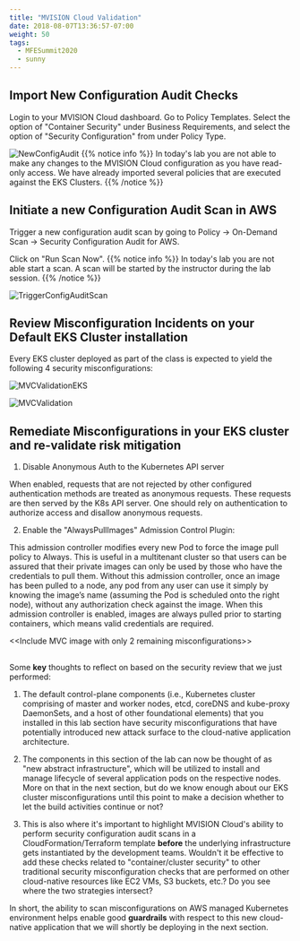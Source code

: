 ```yaml
---
title: "MVISION Cloud Validation"
date: 2018-08-07T13:36:57-07:00
weight: 50
tags:
  - MFESummit2020
  - sunny
---
```


## Import New Configuration Audit Checks  

Login to your MVISION Cloud dashboard. Go to Policy Templates. Select the option of "Container Security" under Business Requirements, and select the option of "Security Configuration" from under Policy Type.


![NewConfigAudit](/images/mfe/Capture_PolicyTemplates.JPG?classes=border,shadow)
{{% notice info %}}
In today's lab you are not able to make any changes to the MVISION Cloud configuration as you have read-only access. We have already imported several policies that are executed against the EKS Clusters.
{{% /notice %}}




## Initiate a new Configuration Audit Scan in AWS

Trigger a new configuration audit scan by going to Policy -> On-Demand Scan -> Security Configuration Audit for AWS.

Click on "Run Scan Now". 
{{% notice info %}}
In today's lab you are not able start a scan. A scan will be started by the instructor during the lab session.
{{% /notice %}}

![TriggerConfigAuditScan](/images/mfe/Capture_TriggerConfigAuditScan.JPG?classes=border,shadow)




## Review Misconfiguration Incidents on your Default EKS Cluster installation 

Every EKS cluster deployed as part of the class is expected to yield the following 4 security misconfigurations:  

![MVCValidationEKS](/images/mfe/Capture_EKSMaster_Violations1.JPG?classes=border,shadow)


![MVCValidation](/images/mfe/Capture_Violations.JPG?classes=border,shadow)




## Remediate Misconfigurations in your EKS cluster and re-validate risk mitigation


1. Disable Anonymous Auth to the Kubernetes API server

When enabled, requests that are not rejected by other configured authentication methods are treated as anonymous requests. These requests are then served by the K8s API server. One should rely on authentication to authorize access and disallow anonymous requests.



2. Enable the "AlwaysPullImages" Admission Control Plugin:

This admission controller modifies every new Pod to force the image pull policy to Always. This is useful in a multitenant cluster so that users can be assured that their private images can only be used by those who have the credentials to pull them. Without this admission controller, once an image has been pulled to a node, any pod from any user can use it simply by knowing the image’s name (assuming the Pod is scheduled onto the right node), without any authorization check against the image. When this admission controller is enabled, images are always pulled prior to starting containers, which means valid credentials are required.




<<Include MVC image with only 2 remaining misconfigurations>>




## 


Some **key** thoughts to reflect on based on the security review that we just performed:

1. The default control-plane components (i.e., Kubernetes cluster comprising of master and worker nodes, etcd, coreDNS and kube-proxy DaemonSets, and a host of other foundational elements) that you installed in this lab section have security misconfigurations that have potentially introduced new attack surface to the cloud-native application architecture.

2. The components in this section of the lab can now be thought of as "new abstract infrastructure", which will be utilized to install and manage lifecycle of several application pods on the respective nodes. More on that in the next section, but do we know enough about our EKS cluster misconfigurations until this point to make a decision whether to let the build activities continue or not?

3. This is also where it's important to highlight MVISION Cloud's ability to perform security configuration audit scans in a CloudFormation/Terraform template **before** the underlying infrastructure gets instantiated by the development teams. Wouldn't it be effective to add these checks related to "container/cluster security" to other traditional security misconfiguration checks that are performed on other cloud-native resources like EC2 VMs, S3 buckets, etc.? Do you see where the two strategies intersect?

In short, the ability to scan misconfigurations on AWS managed Kubernetes environment helps enable good **guardrails** with respect to this new cloud-native application that we will shortly be deploying in the next section. 
